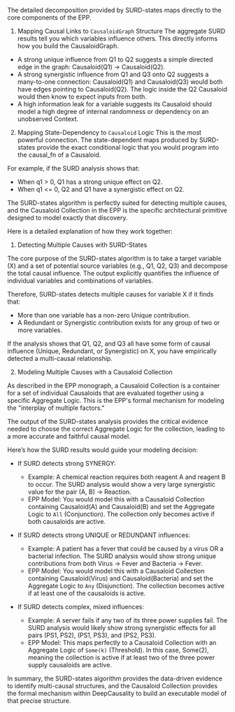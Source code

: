 
The detailed decomposition provided by SURD-states maps directly to the core components of the EPP.

1. Mapping Causal Links to `CausaloidGraph` Structure
   The aggregate SURD results tell you which variables influence others. This directly informs how you build the CausaloidGraph.

* A strong unique influence from Q1 to Q2 suggests a simple directed edge in the graph: Causaloid(Q1) -> Causaloid(Q2).
* A strong synergistic influence from Q1 and Q3 onto Q2 suggests a many-to-one connection: Causaloid(Q1) and Causaloid(Q3) would both have
  edges pointing to Causaloid(Q2). The logic inside the Q2 Causaloid would then know to expect inputs from both.
* A high information leak for a variable suggests its Causaloid should model a high degree of internal randomness or dependency on an
  unobserved Context.

2. Mapping State-Dependency to `Causaloid` Logic
   This is the most powerful connection. The state-dependent maps produced by SURD-states provide the exact conditional logic that you would
   program into the causal_fn of a Causaloid.

For example, if the SURD analysis shows that:
* When q1 > 0, Q1 has a strong unique effect on Q2.
* When q1 <= 0, Q2 and Q1 have a synergistic effect on Q2.

The SURD-states algorithm is perfectly suited for detecting multiple causes, and the Causaloid Collection in the EPP is
the specific architectural primitive designed to model exactly that discovery.

Here is a detailed explanation of how they work together:

1. Detecting Multiple Causes with SURD-States

The core purpose of the SURD-states algorithm is to take a target variable (X) and a set of potential source variables (e.g., Q1, Q2, Q3)
and decompose the total causal influence. The output explicitly quantifies the influence of individual variables and combinations of
variables.

Therefore, SURD-states detects multiple causes for variable X if it finds that:
* More than one variable has a non-zero Unique contribution.
* A Redundant or Synergistic contribution exists for any group of two or more variables.

If the analysis shows that Q1, Q2, and Q3 all have some form of causal influence (Unique, Redundant, or Synergistic) on X, you have
empirically detected a multi-causal relationship.

2. Modeling Multiple Causes with a Causaloid Collection

As described in the EPP monograph, a Causaloid Collection is a container for a set of individual Causaloids that are evaluated together
using a specific Aggregate Logic. This is the EPP's formal mechanism for modeling the "interplay of multiple factors."

The output of the SURD-states analysis provides the critical evidence needed to choose the correct Aggregate Logic for the collection,
leading to a more accurate and faithful causal model.

Here’s how the SURD results would guide your modeling decision:

* If SURD detects strong SYNERGY:
    * Example: A chemical reaction requires both reagent A and reagent B to occur. The SURD analysis would show a very large synergistic
      value for the pair (A, B) -> Reaction.
    * EPP Model: You would model this with a Causaloid Collection containing Causaloid(A) and Causaloid(B) and set the Aggregate Logic to
      `All` (Conjunction). The collection only becomes active if both causaloids are active.

* If SURD detects strong UNIQUE or REDUNDANT influences:
    * Example: A patient has a fever that could be caused by a virus OR a bacterial infection. The SURD analysis would show strong unique
      contributions from both Virus -> Fever and Bacteria -> Fever.
    * EPP Model: You would model this with a Causaloid Collection containing Causaloid(Virus) and Causaloid(Bacteria) and set the
      Aggregate Logic to `Any` (Disjunction). The collection becomes active if at least one of the causaloids is active.

* If SURD detects complex, mixed influences:
    * Example: A server fails if any two of its three power supplies fail. The SURD analysis would likely show strong synergistic effects
      for all pairs (PS1, PS2), (PS1, PS3), and (PS2, PS3).
    * EPP Model: This maps perfectly to a Causaloid Collection with an Aggregate Logic of `Some(k)` (Threshold). In this case, Some(2),
      meaning the collection is active if at least two of the three power supply causaloids are active.

In summary, the SURD-states algorithm provides the data-driven evidence to identify multi-causal structures, and the Causaloid Collection
provides the formal mechanism within DeepCausality to build an executable model of that precise structure.